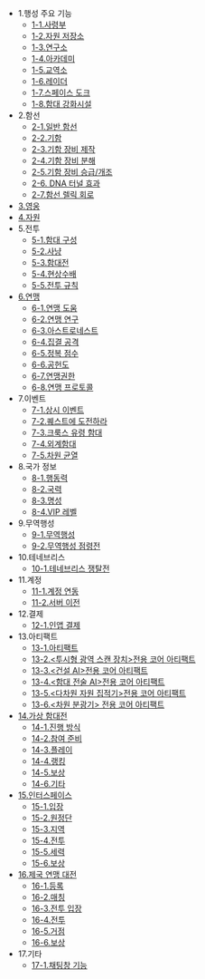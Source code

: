 * 1.행성 주요 기능
  - [1-1.사령부](kor/101commandcenter.md)
  - [1-2.자원 저장소](kor/102resourcestorage.md)
  - [1-3.연구소](kor/103research.md)
  - [1-4.아카데미](kor/104academy.md)
  - [1-5.교역소](kor/105tradingpost.md)
  - [1-6.레이더](kor/106radar.md)
  - [1-7.스페이스 도크](kor/107spacedock.md)
  - [1-8.함대 강화시설](kor/108fleetenhance.md)
* 2.함선
  - [2-1.일반 함선](kor/201normalship.md)
  - [2-2.기함](kor/202flagship.md)
  - [2-3.기함 장비 제작](kor/203flagshipequip.md)
  - [2-4.기함 장비 분해](kor/204disassemble.md)
  - [2-5.기함 장비 승급/개조](kor/205promotion.md)
  - [2-6. DNA 터널 효과](kor/207dnatunnel.md)
  - [2-7.함선 렐릭 회로](kor/206relic.md)
* [3.영웅](kor/300hero.md)
* [4.자원](kor/400resource.md)
* 5.전투
  - [5-1.함대 구성](kor/501fleetset.md)
  - [5-2.사냥](kor/502hunt.md)
  - [5-3.함대전](kor/503fleetbattle.md)
  - [5-4.현상수배](kor/504wanted.md)
  - [5-5.전투 규칙](kor/506combatrule.md)
* [6.연맹](kor/600fedmain.md)
  - [6-1.연맹 도움](kor/601fedhelp.md)
  - [6-2.연맹 연구](kor/602fedresearch.md)
  - [6-3.아스트로네스트](kor/604fedastronest.md)
  - [6-4.집결 공격](kor/605fedrallyattack.md)
  - [6-5.정복 점수](kor/606fedconquestscore.md)
  - [6-6.공헌도](kor/607fedcontribution.md)
  - [6-7.연맹권한](kor/608fedpermission.md)
  - [6-8.연맹 프로토콜](kor/609fedprotocol.md)
* 7.이벤트
  - [7-1.상시 이벤트](kor/701regularevent.md)
  - [7-2.퀘스트에 도전하라](kor/703event.md)
  - [7-3.크룩스 유령 함대](kor/704ghostevent.md)
  - [7-4.외계함대](kor/705alien.md)
  - [7-5.차원 균열](kor/505rift.md)
* 8.국가 정보
  - [8-1.행동력](kor/801actionpoint.md)
  - [8-2.국력](kor/802nationalpower.md)
  - [8-3.명성](kor/803fame.md)
  - [8-4.VIP 레벨](kor/804viplevel.md)
* 9.무역행성
  - [9-1.무역행성](kor/1200tradeplanet.md)
  - [9-2.무역행성 점령전](kor/1201conquest.md)
* 10.테네브리스
  - [10-1.테네브리스 쟁탈전](kor/1300tenebris.md)
* 11.계정
  - [11-1.계정 연동](kor/901connectaccount.md)
  - [11-2.서버 이전](kor/902moveserver.md)
* 12.결제
  - [12-1.인앱 결제](kor/1001inappbilling.md)
* 13.아티팩트
  - [13-1.아티팩트](kor/1400artifact.md)
  - [13-2.<투시형 광역 스캔 장치>전용 코어 아티팩트](kor/1401artifactpassive.md)
  - [13-3.<건설 AI>전용 코어 아티팩트](kor/1402artifactpassive.md)
  - [13-4.<함대 전술 AI>전용 코어 아티팩트](kor/1403artifactpassive.md)
  - [13-5.<다차원 자원 집적기>전용 코어 아티팩트](kor/1404artifactpassive.md)
  - [13-6.<차원 분광기> 전용 코어 아티팩트](kor/1405artifactpassive.md)
* [14.가상 함대전](kor/1500arenamain.md)
  - [14-1.진행 방식](kor/1501arenahowto.md)
  - [14-2.참여 준비](kor/1502arenastanby.md)
  - [14-3.플레이](kor/1503arenaplaying.md)
  - [14-4.랭킹](kor/1504arenarank.md)
  - [14-5.보상](kor/1505arenareward.md)
  - [14-6.기타](kor/1506arenaothers.md)
* [15.인터스페이스](kor/1700itmain.md)
  - [15-1.입장](kor/1701itentrance.md)
  - [15-2.원정단](kor/1702itarmada.md)
  - [15-3.지역](kor/1703itmap.md)
  - [15-4.전투](kor/1704itbattle.md)
  - [15-5.세력](kor/1705itfaction.md)
  - [15-6.보상](kor/1706itreward.md)  
* [16.제국 연맹 대전](kor/1800fedbattlemain.md)
  - [16-1.등록](kor/1801fedbattleregister.md)
  - [16-2.매칭](kor/1802fedbattlematching.md)
  - [16-3.전투 입장](kor/1803fedbattleentrance.md)
  - [16-4.전투](kor/1804fedbattleplaying.md)
  - [16-5.거점](kor/1805fedbattlepoint.md)
  - [16-6.보상](kor/1806fedbattlereward.md) 
* 17.기타
  - [17-1.채팅창 기능](kor/1601otherschatting.md)

